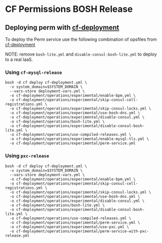 # CF Permissions BOSH Release

## Deploying perm with [cf-deployment](https://github.com/cloudfoundry/cf-deployment)

To deploy the Perm service use the following combination of opsfiles from [cf-deployment](https://github.com/cloudfoundry/cf-deployment)

NOTE: remove `bosh-lite.yml` and `disable-consul-bosh-lite.yml` to deploy to a real IaaS.

### Using `cf-mysql-release`
```
bosh -d cf deploy cf-deployment.yml \
  -v system_domain=$SYSTEM_DOMAIN \
  --vars-store deployment-vars.yml \
  -o cf-deployment/operations/experimental/enable-bpm.yml \
  -o cf-deployment/operations/experimental/skip-consul-cell-registrations.yml \
  -o cf-deployment/operations/experimental/skip-consul-locks.yml \
  -o cf-deployment/operations/experimental/use-bosh-dns.yml \
  -o cf-deployment/operations/experimental/disable-consul.yml \
  -o cf-deployment/operations/bosh-lite.yml \
  -o cf-deployment/operations/experimental/disable-consul-bosh-lite.yml \
  -o cf-deployment/operations/use-compiled-releases.yml \
  -o cf-deployment/operations/experimental/enable-mysql-tls.yml \
  -o cf-deployment/operations/experimental/perm-service.yml
```

### Using `pxc-release`
```
bosh -d cf deploy cf-deployment.yml \
  -v system_domain=$SYSTEM_DOMAIN \
  --vars-store deployment-vars.yml \
  -o cf-deployment/operations/experimental/enable-bpm.yml \
  -o cf-deployment/operations/experimental/skip-consul-cell-registrations.yml \
  -o cf-deployment/operations/experimental/skip-consul-locks.yml \
  -o cf-deployment/operations/experimental/use-bosh-dns.yml \
  -o cf-deployment/operations/experimental/disable-consul.yml \
  -o cf-deployment/operations/bosh-lite.yml \
  -o cf-deployment/operations/experimental/disable-consul-bosh-lite.yml \
  -o cf-deployment/operations/use-compiled-releases.yml \
  -o cf-deployment/operations/experimental/perm-service.yml \
  -o cf-deployment/operations/experimental/use-pxc.yml \
  -o cf-deployment/operations/experimental/perm-service-with-pxc-release.yml
```
